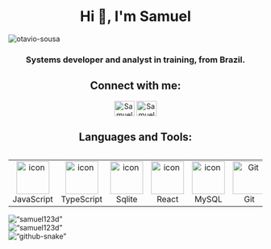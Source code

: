 <h1 align="center">Hi 👋, I'm Samuel</h1>

<p align="left"> <img src="https://komarev.com/ghpvc/?username=otaviossousa&label=Profile%20views&color=0e75b6&style=flat" alt="otavio-sousa" /> </p>
<h3 align="center">Systems developer and analyst in training, from Brazil.</h3>

<h2 align="center">Connect with me:</h2>
<p align="center">
  <a href="https://www.instagram.com/samuel_anderson.ml/" target="blank"><img align="center" src="https://raw.githubusercontent.com/rahuldkjain/github-profile-readme-generator/master/src/images/icons/Social/instagram.svg" alt="Samuel Anderson" height="30" width="40" /></a>
  <a href="https://www.linkedin.com/in/samuel-anderson-79007a26a/" target="blank"><img align="center" src="https://raw.githubusercontent.com/rahuldkjain/github-profile-readme-generator/master/src/images/icons/Social/linked-in-alt.svg" alt="Samuel Anderson" height="30" width="40" /></a>
</p>

<h2 align="center">Languages and Tools:</h2>
<div style="display: flex; align-items: flex-start; align: center">
<table align="center">
  </tr>
    <td align="center" width="96">
        <img src="https://techstack-generator.vercel.app/js-icon.svg" alt="icon" width="65" height="65" />
      <br>JavaScript
    </td>
    <td align="center" width="96">
        <img src="https://techstack-generator.vercel.app/ts-icon.svg" alt="icon" width="65" height="65" />
      <br>TypeScript
    </td>
    <td align="center" width="96">
        <img src="https://techstack-generator.vercel.app/sqlite-icon.svg" alt="icon" width="65" height="65" />
      <br>Sqlite
    </td>
    <td align="center" width="96">
        <img src="https://techstack-generator.vercel.app/react-icon.svg" alt="icon" width="65" height="65" />
      <br>React
    </td>
    <td align="center" width="96">
        <img src="https://techstack-generator.vercel.app/mysql-icon.svg" alt="icon" width="65" height="65" />
      <br>MySQL
    </td>
    <td align="center" width="96"> 
        <img src="https://techstack-generator.vercel.app/github-icon.svg" width="65" height="65" alt="Git" />
      <br>Git
    </td>             
 </tr>
</table>
</div><div style=“text-align: center;”> <div style=“display: inline-block; height: 100%;”> <picture> <source media=“(prefers-color-scheme: dark)” srcset=“https://github-readme-stats.vercel.app/api/top-langs?username=samuel123d&show_icons=true&theme=dracula&locale=en&layout=compact” /> <source media=“(prefers-color-scheme: light)” srcset=“https://github-readme-stats.vercel.app/api/top-langs?username=samuel123d&show_icons=true&locale=en&layout=compact” /> <img align=“left” src=“https://github-readme-stats.vercel.app/api/top-langs?username=samuel123d&show_icons=true&theme=dracula&locale=en&layout=compact” alt=“samuel123d” style=“height: 200px;” /> </picture> </div>

<div style=“display: inline-block; height: 100%;”> <picture> <source media=“(prefers-color-scheme: dark)” srcset=“https://github-readme-stats.vercel.app/api?username=samuel123d&show_icons=true&theme=dracula&locale=en” /> <source media=“(prefers-color-scheme: light)” srcset=“https://github-readme-stats.vercel.app/api?username=samuel123d&show_icons=true&locale=en” /> <img align=“center” src=“https://github-readme-stats.vercel.app/api?username=samuel123d&show_icons=true&theme=dracula&locale=en” alt=“samuel123d” style=“height: 200px;” /> </picture> </div> </div>

<div style=“text-align: center;”> <picture> <source media=“(prefers-color-scheme: dark)” srcset=“https://github.com/samuel123d/samuel123d/blob/output/github-snake-dark.svg” /> <source media=“(prefers-color-scheme: light)” srcset=“https://github.com/samuel123d/samuel123d/blob/output/github-snake.svg” /> <img alt=“github-snake” src=“https://github.com/samuel123d/samuel123d/blob/output/ocean.gif” /> </picture> </div>
